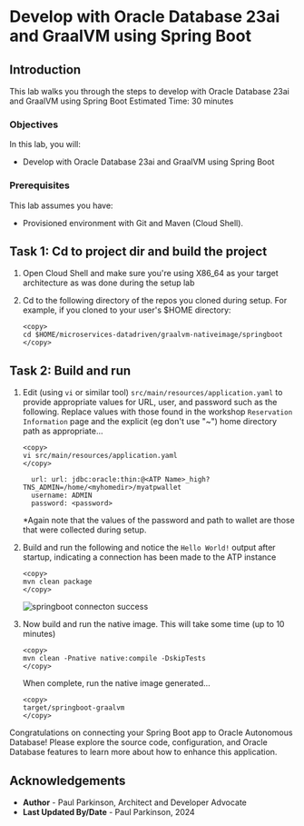 # Develop with Oracle Database 23ai and GraalVM using Spring Boot

## Introduction

This lab walks you through the steps to develop with Oracle Database 23ai and GraalVM using Spring Boot
Estimated Time: 30 minutes

### Objectives

In this lab, you will:
- Develop with Oracle Database 23ai and GraalVM using Spring Boot

### Prerequisites

This lab assumes you have:
- Provisioned environment with Git and Maven (Cloud Shell).


## Task 1: Cd to project dir and build the project

1. Open Cloud Shell and make sure you're using X86_64 as your target architecture as was done during the setup lab

2. Cd to the following directory of the repos you cloned during setup. For example, if you cloned to your user's $HOME directory:

    ```
    <copy>   
    cd $HOME/microservices-datadriven/graalvm-nativeimage/springboot
    </copy>
    ``` 


## Task 2: Build and run

1. Edit (using `vi` or similar tool) `src/main/resources/application.yaml` to provide appropriate values for URL, user, and password such as the following.
   Replace values with those found in the workshop `Reservation Information` page and the explicit (eg don't use "~") home directory path as appropriate...
    ```
    <copy>   
    vi src/main/resources/application.yaml
    </copy>
    ```   
   
    ```properties
      url: url: jdbc:oracle:thin:@<ATP Name>_high?TNS_ADMIN=/home/<myhomedir>/myatpwallet
      username: ADMIN
      password: <password>
    ```

   *Again note that the values of the password and path to wallet are those that were collected during setup.

2. Build and run the following and notice the `Hello World!` output after startup, indicating a connection has been made to the ATP instance

    ```
    <copy>   
    mvn clean package 
    </copy>
    ```  

   ![springboot connecton success](../setup/images/springboot-connectonsuccess.png "springboot connecton success")
   

3. Now build and run the native image. This will take some time (up to 10 minutes)

    ```
    <copy>   
    mvn clean -Pnative native:compile -DskipTests
    </copy>
    ```  
     When complete, run the native image generated...

    ```
    <copy>   
    target/springboot-graalvm
    </copy>
    ```  

Congratulations on connecting your Spring Boot app to Oracle Autonomous Database!
Please explore the source code, configuration, and Oracle Database features to learn more about how to enhance this application.

## Acknowledgements
* **Author** - Paul Parkinson, Architect and Developer Advocate
* **Last Updated By/Date** - Paul Parkinson, 2024
